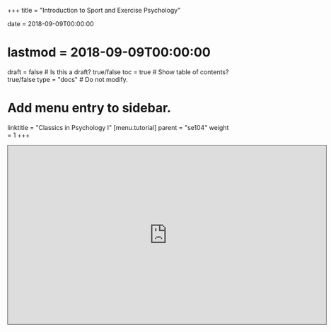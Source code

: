 +++
title = "Introduction to Sport and Exercise Psychology"

date = 2018-09-09T00:00:00
# lastmod = 2018-09-09T00:00:00

draft = false  # Is this a draft? true/false
toc = true  # Show table of contents? true/false
type = "docs"  # Do not modify.

# Add menu entry to sidebar.
linktitle = "Classics in Psychology I"
[menu.tutorial]
  parent = "se104"
  weight = 1
+++

<iframe src="https://panopto.essex.ac.uk/Panopto/Pages/Embed.aspx?id=72c55f62-be3a-456f-b297-ab110046b9b5&v=1" width="720" height="405" style="padding: 0px; border: 1px solid #464646;" frameborder="0" allowfullscreen allow="autoplay"></iframe>

